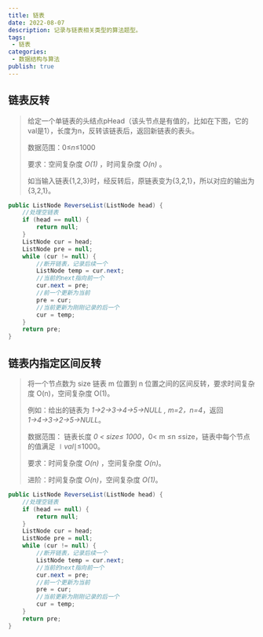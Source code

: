 ```yaml
---
title: 链表
date: 2022-08-07
description: 记录与链表相关类型的算法题型。
tags:
 - 链表
categories:
 - 数据结构与算法
publish: true
---
```


## 链表反转

> 给定一个单链表的头结点pHead（该头节点是有值的，比如在下图，它的val是1），长度为n，反转该链表后，返回新链表的表头。
>
> 数据范围：0≤*n*≤1000
>
> 要求：空间复杂度 *O(1)* ，时间复杂度 *O(n)* 。
>
> 如当输入链表{1,2,3}时，经反转后，原链表变为{3,2,1}，所以对应的输出为{3,2,1}。
>

```java
public ListNode ReverseList(ListNode head) {
    //处理空链表
    if (head == null) {
        return null;
    }
    ListNode cur = head;
    ListNode pre = null;
    while (cur != null) {
        //断开链表，记录后续一个
        ListNode temp = cur.next;
        //当前的next指向前一个
        cur.next = pre;
        //前一个更新为当前
        pre = cur;
        //当前更新为刚刚记录的后一个
        cur = temp;
    }
    return pre;
}
```

## 链表内指定区间反转

>将一个节点数为 size 链表 m 位置到 n 位置之间的区间反转，要求时间复杂度 O(n)，空间复杂度 O(1)。
>
>例如：给出的链表为 *1→2→3→4→5→NULL , m=2，n=4*，返回 *1→4→3→2→5→NULL*。
>
>数据范围： 链表长度 *0 < size≤ 1000*，0< m ≤n ≤size，链表中每个节点的值满足 ∣*val*∣≤1000。
>
>要求：时间复杂度 *O(n)* ，空间复杂度 *O(n)*。
>
>进阶：时间复杂度 *O(n)*，空间复杂度 *O(1)*。

```java
public ListNode ReverseList(ListNode head) {
    //处理空链表
    if (head == null) {
        return null;
    }
    ListNode cur = head;
    ListNode pre = null;
    while (cur != null) {
        //断开链表，记录后续一个
        ListNode temp = cur.next;
        //当前的next指向前一个
        cur.next = pre;
        //前一个更新为当前
        pre = cur;
        //当前更新为刚刚记录的后一个
        cur = temp;
    }
    return pre;
}
```

